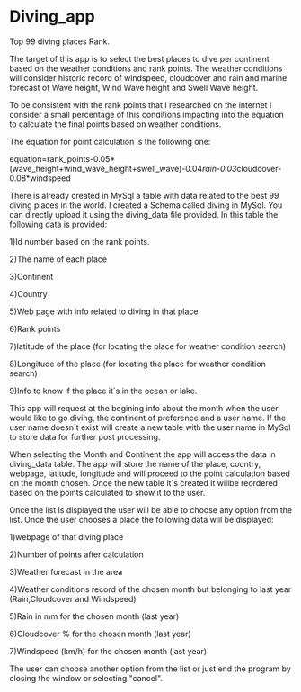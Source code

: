 # Diving_app
Top 99 diving places Rank.

The target of this app is to select the best places to dive per continent based on the weather conditions and rank points.
The weather conditions will consider historic record of windspeed, cloudcover and rain and marine forecast of Wave height, Wind Wave height and Swell Wave height.

To be consistent with the rank points that I researched on the internet i consider a small percentage of this conditions impacting into the equation to calculate the final points based on weather conditions.

The equation for point calculation is the following one:

equation=rank_points-0.05*(wave_height+wind_wave_height+swell_wave)-0.04*rain-0.03*cloudcover-0.08*windspeed


There is already created in MySql a table with data related to the best 99 diving places in the world. 
I created a Schema called diving in MySql.
You can directly upload it using the diving_data file provided.
In this table the following data is provided:


1)Id number based on the rank points.

2)The name of each place

3)Continent 

4)Country

5)Web page with info related to diving in that place

6)Rank points

7)latitude of the place (for locating the place for weather condition search)

8)Longitude of the place (for locating the place for weather condition search)

9)Info to know if the place it`s in the ocean or lake.



This app will request at the begining info about the month when the user would like to go diving, the continent of preference and a user name.
If the user name doesn`t exist will create a new table with the user name in MySql to store data for further post processing.

When selecting the Month and Continent the app will access the data in diving_data table.
The app will store the name of the place, country, webpage, latitude, longitude and will proceed to the point calculation based on the month chosen.
Once the new table it`s created it willbe reordered based on the points calculated to show it to the user.

Once the list is displayed the user will be able to choose any option from the list.
Once the user chooses a place the following data will be displayed:


1)webpage of that diving place 

2)Number of points after calculation

3)Weather forecast in the area

4)Weather conditions record of the chosen month but belonging to last year (Rain,Cloudcover and Windspeed)

5)Rain in mm for the chosen month (last year)

6)Cloudcover % for the chosen month (last year)

7)Windspeed (km/h) for the chosen month (last year)


The user can choose another option from the list or just end the program by closing the window or selecting "cancel".
